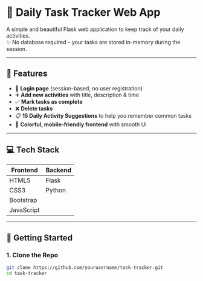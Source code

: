 # 📝 Daily Task Tracker Web App

A simple and beautiful Flask web application to keep track of your daily activities.  
✨ No database required – your tasks are stored in-memory during the session.

---

## 🌟 Features

- 🔐 **Login page** (session-based, no user registration)
- ➕ **Add new activities** with title, description & time
- ✅ **Mark tasks as complete**
- ❌ **Delete tasks**
- 📋 **15 Daily Activity Suggestions** to help you remember common tasks
- 🎨 **Colorful, mobile-friendly frontend** with smooth UI

---

## 💻 Tech Stack

| Frontend   | Backend   |
|------------|-----------|
| HTML5      | Flask     |
| CSS3       | Python    |
| Bootstrap  |           |
| JavaScript |           |

---

## 🚀 Getting Started

### 1. Clone the Repo

```bash
git clone https://github.com/yourusername/task-tracker.git
cd task-tracker
